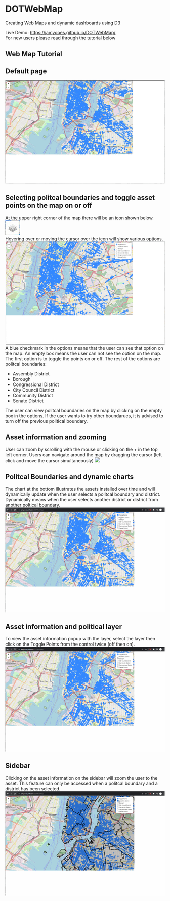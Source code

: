 # DOTWebMap
Creating Web Maps and dynamic dashboards using D3

Live Demo: https://jamyooes.github.io/DOTWebMap/
<br /> 
For new users please read through the tutorial below

## Web Map Tutorial

## Default page
![](https://github.com/jamyooes/DOTWebMap/blob/main/walkthrough/Default%20Page.JPG)

## Selecting politcal boundaries and toggle asset points on the map on or off
At the upper right corner of the map there will be an icon shown below.
<br/>
![](https://github.com/jamyooes/DOTWebMap/blob/main/walkthrough/layer.JPG)
<br/>
Hovering over or moving the cursor over the icon will show various options.
![](https://github.com/jamyooes/DOTWebMap/blob/main/walkthrough/control.png)
A blue checkmark in the options means that the user can see that option on the map.
An empty box means the user can not see the option on the map.
The first option is to toggle the points on or off. The rest of the options are politcal boundaries:
<ul>
<li>Assembly District </li> 
<li>Borough</li> 
<li>Congressional District</li>
<li>City Council District</li> 
<li>Community District</li> 
<li>Senate District</li>
</ul>
The user can view politcal boundaries on the map by clicking on the empty box in the options. 
If the user wants to try other boundarues, it is advised to turn off the previous political boundary.
<br/>

## Asset information and zooming
User can zoom by scrolling with the mouse or clicking on the + in the top left corner.
Users can navigate around the map by dragging the cursor (left click and move the cursor simultaneously)
![](https://github.com/jamyooes/DOTWebMap/blob/main/walkthrough/walkthrough2.gif)

## Politcal Boundaries and dynamic charts 
The chart at the bottom illustrates the assets installed over time and will dynamically update 
when the user selects a politcal boundary and district. Dynamically means when the user selects another 
district or district from another poltical boundary.
![](https://github.com/jamyooes/DOTWebMap/blob/main/walkthrough/walkthrough.gif)

## Asset information and political layer
To view the asset information popup with the layer, select the layer then click on 
the Toggle Points from the control twice (off then on). 
![](https://github.com/jamyooes/DOTWebMap/blob/main/walkthrough/walkthrough4.gif)

## Sidebar
Clicking on the asset information on the sidebar will zoom the user to the asset.
This feature can only be accessed when a politcal boundary and a district has been 
selected. 
![](https://github.com/jamyooes/DOTWebMap/blob/main/walkthrough/walkthrough3.gif)

